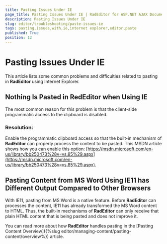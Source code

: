 ```yaml
---
title: Pasting Issues Under IE
page_title: Pasting Issues Under IE | RadEditor for ASP.NET AJAX Documentation
description: Pasting Issues Under IE
slug: editor/troubleshooting/paste-issues-ie
tags: pasting,issues,with,ie,internet explorer,editor,paste
published: True
position: 12
---
```


# Pasting Issues Under IE

This article lists some common problems and difficulties related to pasting in **RadEditor** using Internet Explorer.

## Nothing Is Pasted in RedEditor when Using IE

The most common reason for this problem is that the client-side programmatic access to the clipboard is disabled.

### Resolution:

Enable the programmatic clipboard access so that the built-in mechanism of **RadEditor** can properly process the content to be pasted. This MSDN article shows how you can enable this option: [https://msdn.microsoft.com/en-us/library/bb250473%28v=vs.85%29.aspx](https://msdn.microsoft.com/en-us/library/bb250473%28v=vs.85%29.aspx).

## Pasting Content from MS Word Using IE11 has Different Output Compared to Other Browsers

With IE11, pasting from MS Word is a native feature. Before **RadEditor** can processes the content, IE11 has already transformed the MS Word content to HTML. Thus, the built-in mechanisms of **RadEditor** can only receive that plain HTML content that is being pasted and does not improve it.

You can read more about how **RadEditor** handles pasting in the [Pasting Content Overview]({%slug editor/managing-content/pasting-content/overview%}) article.
